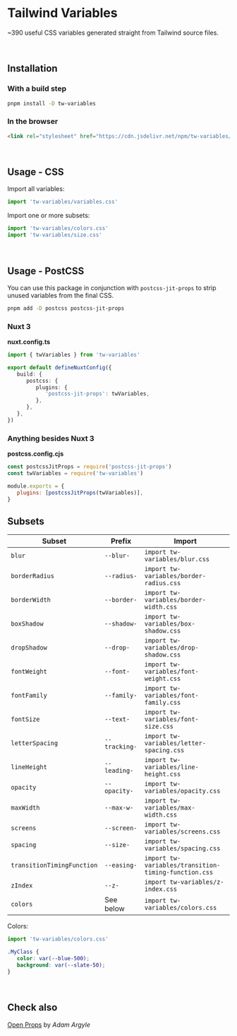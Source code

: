 # Tailwind Variables

~390 useful CSS variables generated straight from Tailwind source files.

<br />

## Installation

### With a build step

```bash
pnpm install -D tw-variables
```

### In the browser

```html
<link rel="stylesheet" href="https://cdn.jsdelivr.net/npm/tw-variables/variables.css" />
```

<br />

## Usage - CSS

Import all variables:

```js
import 'tw-variables/variables.css'
```

Import one or more subsets:

```js
import 'tw-variables/colors.css'
import 'tw-variables/size.css'
```

<br />

## Usage - PostCSS

You can use this package in conjunction with `postcss-jit-props` to strip unused variables from the final CSS.

```bash
pnpm add -D postcss postcss-jit-props
```

### Nuxt 3

**nuxt.config.ts**

```ts
import { twVariables } from 'tw-variables'

export default defineNuxtConfig({
   build: {
      postcss: {
         plugins: {
            'postcss-jit-props': twVariables,
         },
      },
   },
})
```

### Anything besides Nuxt 3

**postcss.config.cjs**

```js
const postcssJitProps = require('postcss-jit-props')
const twVariables = require('tw-variables')

module.exports = {
   plugins: [postcssJitProps(twVariables)],
}
```

## Subsets

| Subset                     | Prefix        | Import                                               |
| -------------------------- | ------------- | ---------------------------------------------------- |
| `blur`                     | `--blur-`     | `import tw-variables/blur.css`                       |
| `borderRadius`             | `--radius-`   | `import tw-variables/border-radius.css`              |
| `borderWidth`              | `--border-`   | `import tw-variables/border-width.css`               |
| `boxShadow`                | `--shadow-`   | `import tw-variables/box-shadow.css`                 |
| `dropShadow`               | `--drop-`     | `import tw-variables/drop-shadow.css`                |
| `fontWeight`               | `--font-`     | `import tw-variables/font-weight.css`                |
| `fontFamily`               | `--family-`   | `import tw-variables/font-family.css`                |
| `fontSize`                 | `--text-`     | `import tw-variables/font-size.css`                  |
| `letterSpacing`            | `--tracking-` | `import tw-variables/letter-spacing.css`             |
| `lineHeight`               | `--leading-`  | `import tw-variables/line-height.css`                |
| `opacity`                  | `--opacity-`  | `import tw-variables/opacity.css`                    |
| `maxWidth`                 | `--max-w-`    | `import tw-variables/max-width.css`                  |
| `screens`                  | `--screen-`   | `import tw-variables/screens.css`                    |
| `spacing`                  | `--size-`     | `import tw-variables/spacing.css`                    |
| `transitionTimingFunction` | `--easing-`   | `import tw-variables/transition-timing-function.css` |
| `zIndex`                   | `--z-`        | `import tw-variables/z-index.css`                    |
| `colors`                   | See below     | `import tw-variables/colors.css`                     |

Colors:

```js
import 'tw-variables/colors.css'
```

```css
.MyClass {
   color: var(--blue-500);
   background: var(--slate-50);
}
```

<br />

## Check also

[Open Props](https://openprops.dev) by _Adam Argyle_

